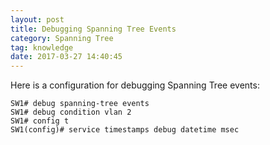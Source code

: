 ```yaml
---
layout: post
title: Debugging Spanning Tree Events
category: Spanning Tree
tag: knowledge
date: 2017-03-27 14:40:45
---
```

Here is a configuration for debugging Spanning Tree events:

```
SW1# debug spanning-tree events
SW1# debug condition vlan 2
SW1# config t
SW1(config)# service timestamps debug datetime msec
```